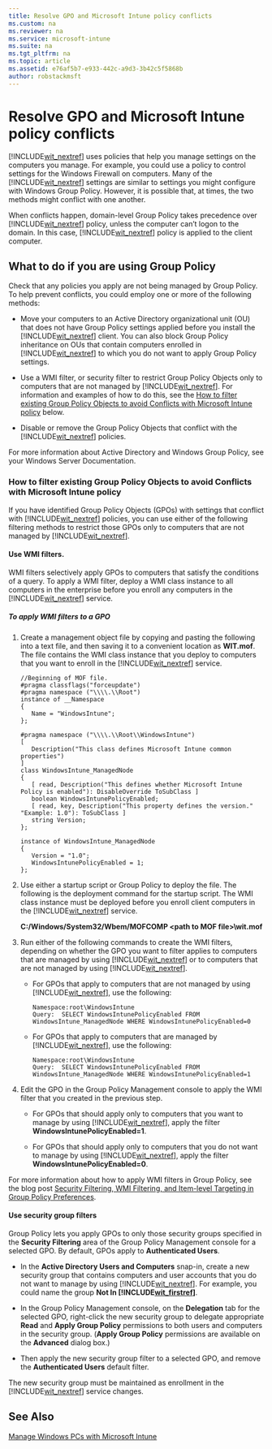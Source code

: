 ```yaml
---
title: Resolve GPO and Microsoft Intune policy conflicts
ms.custom: na
ms.reviewer: na
ms.service: microsoft-intune
ms.suite: na
ms.tgt_pltfrm: na
ms.topic: article
ms.assetid: e76af5b7-e933-442c-a9d3-3b42c5f5868b
author: robstackmsft
---
```

# Resolve GPO and Microsoft Intune policy conflicts
[!INCLUDE[wit_nextref](../Token/wit_nextref_md.md)] uses policies that help you manage settings on the computers you manage. For example, you could use a policy to control settings for the Windows Firewall on computers. Many of the [!INCLUDE[wit_nextref](../Token/wit_nextref_md.md)] settings are similar to settings you might configure with Windows Group Policy. However, it is possible that, at times, the two methods might conflict with one another.

When conflicts happen, domain-level Group Policy takes precedence over [!INCLUDE[wit_nextref](../Token/wit_nextref_md.md)] policy, unless the computer can’t logon to the domain. In this case, [!INCLUDE[wit_nextref](../Token/wit_nextref_md.md)] policy is applied to the client computer.

## <a name="BKMK_plan"></a>What to do if you are using Group Policy
Check that any policies you apply are not being managed by Group Policy. To help prevent conflicts, you could employ one or more of the following methods:

-   Move your computers to an Active Directory organizational unit (OU) that does not have Group Policy settings applied before you install the [!INCLUDE[wit_nextref](../Token/wit_nextref_md.md)] client. You can also block Group Policy inheritance on OUs that contain computers enrolled in [!INCLUDE[wit_nextref](../Token/wit_nextref_md.md)] to which you do not want to apply Group Policy settings.

-   Use a WMI filter, or security filter to restrict Group Policy Objects only to computers that are not managed by [!INCLUDE[wit_nextref](../Token/wit_nextref_md.md)]. For information and examples of how to do this, see the [How to filter existing Group Policy Objects to avoid Conflicts with Microsoft Intune policy](../Topic/Resolve-GPO-and-Microsoft-Intune-policy-conflicts.md#BKMK_Filter) below.

-   Disable or remove the Group Policy Objects that conflict with the [!INCLUDE[wit_nextref](../Token/wit_nextref_md.md)] policies.

For more information about Active Directory and Windows Group Policy, see your Windows Server Documentation.

### <a name="BKMK_Filter"></a>How to filter existing Group Policy Objects to avoid Conflicts with Microsoft Intune policy
If you have identified Group Policy Objects (GPOs) with settings that conflict with [!INCLUDE[wit_nextref](../Token/wit_nextref_md.md)] policies, you can use either of the following filtering methods to restrict those GPOs only to computers that are not managed by [!INCLUDE[wit_nextref](../Token/wit_nextref_md.md)].

#### Use WMI filters.
WMI filters selectively apply GPOs to computers that satisfy the conditions of a query. To apply a WMI filter, deploy a WMI class instance to all computers in the enterprise before you enroll any computers in the [!INCLUDE[wit_nextref](../Token/wit_nextref_md.md)] service.

##### <a name="BKMK_filters"></a>To apply WMI filters to a GPO

1.  Create a management object file by copying and pasting the following into a text file, and then saving it to a convenient location as **WIT.mof**. The file contains the WMI class instance that you deploy to computers that you want to enroll in the [!INCLUDE[wit_nextref](../Token/wit_nextref_md.md)] service.

    ```
    //Beginning of MOF file.
    #pragma classflags("forceupdate")
    #pragma namespace ("\\\\.\\Root")
    instance of __Namespace
    {
       Name = "WindowsIntune";
    };

    #pragma namespace ("\\\\.\\Root\\WindowsIntune")
    [ 
       Description("This class defines Microsoft Intune common properties")
    ]
    class WindowsIntune_ManagedNode
    {
       [ read, Description("This defines whether Microsoft Intune Policy is enabled"): DisableOverride ToSubClass ]
       boolean WindowsIntunePolicyEnabled;
       [ read, key, Description("This property defines the version." "Example: 1.0"): ToSubClass ]
       string Version;
    };

    instance of WindowsIntune_ManagedNode
    {
       Version = "1.0";
       WindowsIntunePolicyEnabled = 1;
    };
    ```

2.  Use either a startup script or Group Policy to deploy the file. The following is the deployment command for the startup script. The WMI class instance must be deployed before you enroll client computers in the [!INCLUDE[wit_nextref](../Token/wit_nextref_md.md)] service.

    **C:/Windows/System32/Wbem/MOFCOMP &lt;path to MOF file&gt;\wit.mof**

3.  Run either of the following commands to create the WMI filters, depending on whether the GPO you want to filter applies to computers that are managed by using [!INCLUDE[wit_nextref](../Token/wit_nextref_md.md)] or to computers that are not managed by using [!INCLUDE[wit_nextref](../Token/wit_nextref_md.md)].

    -   For GPOs that apply to computers that are not managed by using [!INCLUDE[wit_nextref](../Token/wit_nextref_md.md)], use the following:

        ```
        Namespace:root\WindowsIntune
        Query:  SELECT WindowsIntunePolicyEnabled FROM WindowsIntune_ManagedNode WHERE WindowsIntunePolicyEnabled=0
        ```

    -   For GPOs that apply to computers that are managed by [!INCLUDE[wit_nextref](../Token/wit_nextref_md.md)], use the following:

        ```
        Namespace:root\WindowsIntune
        Query:  SELECT WindowsIntunePolicyEnabled FROM WindowsIntune_ManagedNode WHERE WindowsIntunePolicyEnabled=1
        ```

4.  Edit the GPO in the Group Policy Management console to apply the WMI filter that you created in the previous step.

    -   For GPOs that should apply only to computers that you want to manage by using [!INCLUDE[wit_nextref](../Token/wit_nextref_md.md)], apply the filter **WindowsIntunePolicyEnabled=1**.

    -   For GPOs that should apply only to computers that you do not want to manage by using [!INCLUDE[wit_nextref](../Token/wit_nextref_md.md)], apply the filter **WindowsIntunePolicyEnabled=0**.

For more information about how to apply WMI filters in Group Policy, see the blog post [Security Filtering, WMI Filtering, and Item-level Targeting in Group Policy Preferences](http://go.microsoft.com/fwlink/?LinkId=177883).

#### Use security group filters
Group Policy lets you apply GPOs to only those security groups specified in the **Security Filtering** area of the Group Policy Management console for a selected GPO. By default, GPOs apply to **Authenticated Users**.

-   In the **Active Directory Users and Computers** snap-in, create a new security group that contains computers and user accounts that you do not want to manage by using [!INCLUDE[wit_nextref](../Token/wit_nextref_md.md)]. For example, you could name the group **Not In [!INCLUDE[wit_firstref](../Token/wit_firstref_md.md)]**.

-   In the Group Policy Management console, on the **Delegation** tab for the selected GPO, right-click the new security group to delegate appropriate **Read** and **Apply Group Policy** permissions to both users and computers in the security group. (**Apply Group Policy** permissions are available on the **Advanced** dialog box.)

-   Then apply the new security group filter to a selected GPO, and remove the **Authenticated Users** default filter.

The new security group must be maintained as enrollment in the [!INCLUDE[wit_nextref](../Token/wit_nextref_md.md)] service changes.

## See Also
[Manage Windows PCs with Microsoft Intune](../Topic/Manage-Windows-PCs-with-Microsoft-Intune.md)


